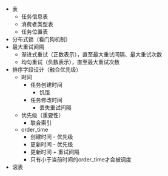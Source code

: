 - 表
	- 任务信息表
	- 消费者类型表
	- 任务位置表
- 分布式锁（看门狗机制）
- 最大重试间隔
	- 渐进式重试（正数表示），直至最大重试间隔、最大重试次数
	- 均匀重试（负数表示），直至最大重试次数
- 排序字段设计（融合优先级）
	- 时间
		- 任务创建时间
			- 饥饿
		- 任务修改时间
			- 丢失重试间隔
	- 优先级（重要性）
		- 联合索引
	- order_time
		- 创建时间 - 优先级
		- 更新时间 - 优先级
		- 更新时间 + 重试间隔
		- 只有小于当前时间的order_time才会被调度
- 滚表
	